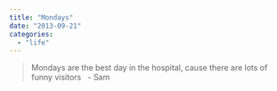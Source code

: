 ```yaml
---
title: "Mondays"
date: "2013-09-21"
categories: 
  - "life"
---
```


> Mondays are the best day in the hospital, cause there are lots of funny visitors   - Sam
